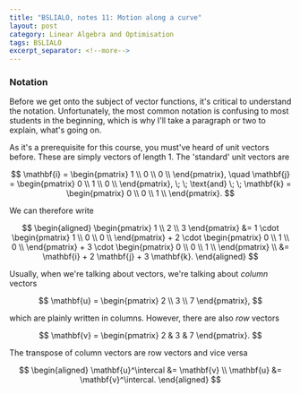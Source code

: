```yaml
---
title: "BSLIALO, notes 11: Motion along a curve"
layout: post
category: Linear Algebra and Optimisation
tags: BSLIALO
excerpt_separator: <!--more-->
---
```

### Notation
Before we get onto the subject of vector functions, it's critical to understand the notation. Unfortunately, the most common notation is confusing to most students in the beginning, which is why I'll take a paragraph or two to explain, what's going on.

As it's a prerequisite for this course, you must've heard of unit vectors before. These are simply vectors of length $1$. The 'standard' unit vectors are

$$
    \mathbf{i} =
    \begin{pmatrix}
        1 \\
        0 \\
        0 \\
    \end{pmatrix},
    \quad
    \mathbf{j} =
    \begin{pmatrix}
        0 \\
        1 \\
        0 \\
    \end{pmatrix},
    \; \; \text{and} \; \;
    \mathbf{k} =
    \begin{pmatrix}
        0 \\
        0 \\
        1 \\
    \end{pmatrix}.
$$

<!--more-->
We can therefore write

$$ \begin{aligned}
    \begin{pmatrix}
        1 \\
        2 \\
        3
    \end{pmatrix}
    &= 1 \cdot
    \begin{pmatrix}
        1 \\
        0 \\
        0 \\
    \end{pmatrix}
    + 2 \cdot 
    \begin{pmatrix}
        0 \\
        1 \\
        0 \\
    \end{pmatrix}
    + 3 \cdot
    \begin{pmatrix}
        0 \\
        0 \\
        1 \\
    \end{pmatrix} \\
    &= \mathbf{i} + 2 \mathbf{j} + 3 \mathbf{k}.
\end{aligned} $$

Usually, when we're talking about vectors, we're talking about *column* vectors

$$
    \mathbf{u} = 
    \begin{pmatrix}
        2 \\
        3 \\
        7
    \end{pmatrix},
$$

which are plainly written in columns. However, there are also *row* vectors

$$
    \mathbf{v} = 
    \begin{pmatrix}
        2 & 3 & 7
    \end{pmatrix}.
$$

The transpose of column vectors are row vectors and vice versa

$$ \begin{aligned}
    \mathbf{u}^\intercal &= \mathbf{v} \\
    \mathbf{u} &= \mathbf{v}^\intercal.
\end{aligned} $$


